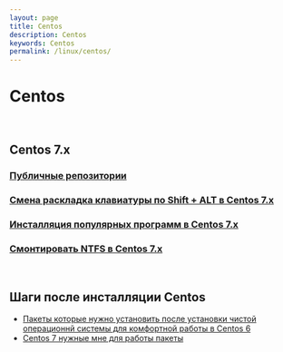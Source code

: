 ```yaml
---
layout: page
title: Centos
description: Centos
keywords: Centos
permalink: /linux/centos/
---
```


# Centos

<br/>

## Centos 7.x

### [Публичные репозитории](/linux/centos/7.x/repos/)

### [Смена раскладка клавиатуры по Shift + ALT в Centos 7.x](/linux/centos/7.x/keyboard-switch-by-shift-and-alt/)

### [Инсталляция популярных программ в Centos 7.x](/linux/centos/7.x/install-popular-programms/)

### [Смонтировать NTFS в Centos 7.x](/linux/centos/7.x/mount-ntfs/)

<br/>

## Шаги после инсталляции Centos

<ul>
    <li>
        <a href="/linux/install/centos/6/steps-after-installation-centos-6x/">Пакеты которые нужно установить после установки чистой операционнй системы для комфортной работы в Centos 6</a>
    </li>
    <li>
        <a href="/linux/install/centos/6/steps-after-installation-centos-7x/">Centos 7 нужные мне для работы пакеты</a>
    </li>
</ul>
